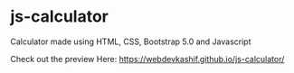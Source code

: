 # js-calculator

Calculator made using HTML, CSS, Bootstrap 5.0 and Javascript 

Check out the preview Here: https://webdevkashif.github.io/js-calculator/
